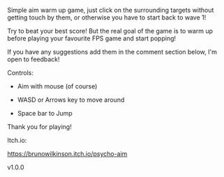 Simple aim warm up game, just click on the surrounding targets without getting touch by them, or otherwise you have to start back to wave 1!

Try to beat your best score! But the real goal of the game is to warm up before playing your favourite FPS game and start popping!

If you have any suggestions add them in the comment section below, I'm open to feedback!

Controls:

- Aim with mouse (of course)

- WASD or Arrows key to move around

- Space bar to Jump

Thank you for playing!

Itch.io:

https://brunowilkinson.itch.io/psycho-aim

v1.0.0
